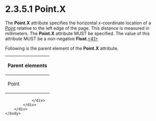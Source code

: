 <html dir="LTR" xmlns:mshelp="http://msdn.microsoft.com/mshelp" xmlns:ddue="http://ddue.schemas.microsoft.com/authoring/2003/5" xmlns:xlink="http://www.w3.org/1999/xlink" xmlns:tool="http://www.microsoft.com/tooltip">
    <head>
        <meta http-equiv="Content-Type" content="text/html; CHARSET=utf-8"></meta>
        <meta name="save" content="history"></meta>
        <title>2.3.5.1 Point.X</title>
        <xml>
            <mshelp:toctitle title="2.3.5.1 Point.X"></mshelp:toctitle>
            <mshelp:rltitle title="[MS-RGDI]: Point.X"></mshelp:rltitle>
            <mshelp:keyword index="A" term="4da6454e-ab71-4b76-98a0-63793c307204"></mshelp:keyword>
            <mshelp:attr name="DCSext.ContentType" value="open specification"></mshelp:attr>
            <mshelp:attr name="AssetID" value="4da6454e-ab71-4b76-98a0-63793c307204"></mshelp:attr>
            <mshelp:attr name="TopicType" value="kbRef"></mshelp:attr>
            <mshelp:attr name="DCSext.Title" value="[MS-RGDI]: Point.X" />
        </xml>
    </head>
    <body>
        <div id="header">
            <h1 class="heading">2.3.5.1 Point.X</h1>
        </div>
        <div id="mainSection">
            <div id="mainBody">
                <div id="allHistory" class="saveHistory"></div>
                <div id="sectionSection0" class="section" name="collapseableSection">
                    

<p>The <b>Point.X</b> attribute specifies the horizontal
x-coordinate location of a <a href="d4cf77d9-cb9c-4ce1-b25e-7e38923220d4.md">Point</a>
relative to the left edge of the page. This distance is measured in
millimeters. The <b>Point.X</b> attribute MUST be specified. The value of this
attribute MUST be a non-negative <b>Float</b>.<a id="Appendix_A_Target_41"></a><a href="5f16d945-e8a0-4cc3-9547-1c8f3e568219.md#Appendix_A_41" aria-label="Product behavior note 41">&lt;41&gt;</a></p>

<p>Following is the parent element of the <b>Point.X</b>
attribute.</p>

<table>
 <thead>
  <tr>
   <th>
   <p>Parent elements</p>
   </th>
  </tr>
 </thead>
 <tr>
  <td>
  <p>Point</p>
  </td>
 </tr>
</table>

<p> </p>


                </div>
            </div>
        </div>
    </body>
</html>